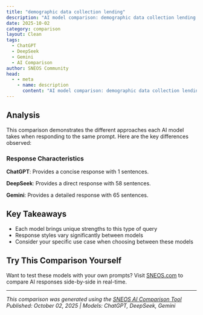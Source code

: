 ```yaml
---
title: "demographic data collection lending"
description: "AI model comparison: demographic data collection lending..."
date: 2025-10-02
category: comparison
layout: Clean
tags:
  - ChatGPT
  - DeepSeek
  - Gemini
  - AI Comparison
author: SNEOS Community
head:
  - - meta
    - name: description
      content: "AI model comparison: demographic data collection lending..."
---
```


<ChatComparison
  title="demographic data collection lending"
  prompt="demographic data collection lending"
  :responses='{
    "ChatGPT": "Demographic data collection in lending refers to the process of gathering information about borrowers&#39; characteristics to assess their eligibility for loans and to comply with various regulatory requirements. This data can include various factors such as age, race, ethnicity, gender, income, and employment history. Here&#39;s a breakdown of the key aspects of demographic data collection in the context of lending:\n\n### Purpose of Demographic Data Collection\n\n1. **Regulatory Compliance**: Many countries have laws that require lenders to collect demographic information to ensure fair lending practices and prevent discrimination (e.g., the Home Mortgage Disclosure Act (HMDA) in the United States).\n\n2. **Risk Assessment**: Demographic data can help lenders assess the creditworthiness of applicants and predict loan repayment behaviors.\n\n3. **Market Research**: Understanding the demographics of their customer base enables lenders to tailor products and marketing strategies to different segments.\n\n4. **Cultural Competence**: Knowledge of demographic characteristics can help lenders provide better customer service and address the unique needs of diverse populations.\n\n### Common Demographic Data Collected\n\n1. **Basic Personal Information**:\n   - Name\n   - Date of birth (age)\n   - Gender\n   - Marital status\n\n2. **Ethnic and Racial Information**: \n   - Categories may vary by jurisdiction but typically include options for ethnicity and race to comply with fair lending regulations.\n\n3. **Income and Employment**:\n   - Annual income\n   - Employment status\n   - Type of employment or job title\n\n4. **Geographic Information**:\n   - Address\n   - Zip code (to understand location-based dynamics and risks)\n\n5. **Housing Information**:\n   - Homeownership status (own, rent, etc.)\n   - Type of dwelling\n\n### Methods of Data Collection\n\n1. **Loan Applications**: When individuals apply for loans, they often provide demographic information as part of the application process.\n\n2. **Surveys and Interviews**: Lenders may conduct surveys or interviews to gather more detailed demographic information.\n\n3. **Public Records**: Some demographic data may be collected from public records, such as census data.\n\n4. **Third-Party Data Providers**: Lenders can also use data aggregators to obtain demographic information about potential borrowers.\n\n### Ethical and Privacy Considerations\n\n1. **Informed Consent**: Borrowers should be informed about why their data is being collected and how it will be used.\n\n2. **Data Protection**: Lenders must adhere to data privacy laws (such as GDPR in the EU or CCPA in California) to protect borrowers&#39; personal information.\n\n3. **Bias and Fair Lending**: Lenders need to be cautious to avoid biases in lending decisions based on demographic data and ensure that they are providing equal access to credit.\n\n### Conclusion\n\nDemographic data collection in lending is a vital part of the financial services industry, helping lenders make informed decisions while ensuring compliance with regulations. It plays a crucial role in promoting fairness and access to credit for all individuals, regardless of their background. However, it also requires careful handling to maintain privacy and ethical standards.",
    "DeepSeek": "Of course. This is a critical topic at the intersection of finance, regulation, and social justice.\n\nCollecting demographic data in lending is a complex process governed by a key US federal regulation: the **Home Mortgage Disclosure Act (HMDA)** and, to a lesser extent, the **Equal Credit Opportunity Act (ECOA)**.\n\nHere\u2019s a breakdown of why it\u0027s done, what data is collected, the rules, the challenges, and the benefits.\n\n---\n\n### 1. Why is Demographic Data Collected in Lending?\n\nThe primary purpose is **to prevent discrimination and ensure fair lending practices**. It\u0027s not used to make a lending decision but to monitor and enforce compliance after the fact.\n\n*   **Detecting Redlining:** Identifying if lenders are systematically avoiding providing credit in neighborhoods based on racial or ethnic composition.\n*   **Identifying Disparate Impact:** Analyzing if a lender\u0027s seemingly neutral policies have a disproportionately negative effect on a protected class (race, sex, age, etc.), even if unintentional.\n*   **Regulatory Compliance \u0026 Enforcement:** Providing regulators (like the CFPB, FDIC, Federal Reserve) with the data needed to hold lenders accountable.\n*   **Promoting Fair Lending:** Encouraging lenders to serve the credit needs of their entire communities, including low- and moderate-income areas.\n*   **Public Transparency:** HMDA data is made public (with privacy safeguards), allowing researchers, community groups, and journalists to analyze lending patterns.\n\n---\n\n### 2. What Specific Data is Collected?\n\nUnder HMDA, for covered mortgage loans, lenders must collect and report:\n\n*   **Race**\n*   **Ethnicity**\n*   **Sex**\n*   **Age**\n*   **Income**\n*   **Geographic Location** (Census tract of the property)\n\nIt\u0027s crucial to note that for **most non-mortgage lending** (e.g., personal loans, credit cards, auto loans), the rules are different. ECOA generally **prohibits** creditors from asking about race, color, religion, national origin, or sex *during the application process*. However, they are allowed to collect this information for \u0022monitoring purposes\u0022 if they clearly inform the applicant that providing the information is **voluntary**, it will not be used in the credit decision, and the applicant will not be discriminated against for providing or not providing it.\n\n---\n\n### 3. Key Regulations: HMDA vs. ECOA\n\n| Feature | HMDA (Home Mortgage Disclosure Act) | ECOA (Equal Credit Opportunity Act) |\n| :--- | :--- | :--- |\n| **Primary Purpose** | **Macro-monitoring** of lending patterns across markets and lenders. | **Micro-enforcement** of individual rights against discrimination. |\n| **Application** | Primarily **mortgage lending** by covered institutions. | Applies to **all types of credit** (mortgage, auto, credit card, etc.). |\n| **Data Collection** | **Mandatory** collection and reporting to regulators. | Generally **prohibited** for use in decision-making. **Voluntary** collection for monitoring is permitted. |\n| **Basis** | Lender\u0027s size and loan activity. | Applies to all creditors. |\n\n---\n\n### 4. The Borrower\u0027s Experience: The \u0022Applicant\u0027s Dilemma\u0022\n\nWhen applying for a mortgage, you will encounter a separate form, often on its own page, titled something like **\u0022Home Mortgage Application Information for Government Monitoring Purposes.\u0022**\n\n*   **It is voluntary.** You cannot be required to provide this information.\n*   **You cannot be discriminated against** for providing it or for refusing to provide it.\n*   **The loan officer cannot see it** (in an ideal process) until *after* the credit decision has been made, to prevent bias.\n*   **It is not used in the underwriting decision.**\n\nMany applicants are hesitant to provide this data, fearing it could be used against them. This is the core challenge: low response rates make the data less effective for its intended purpose of detecting discrimination.\n\n---\n\n### 5. Challenges and Criticisms\n\n*   **Privacy Concerns:** Borrowers are wary of sharing sensitive personal data.\n*   **Incomplete Data:** Because it\u0027s voluntary, a significant portion of records may have \u0022information not provided\u0022 for demographic fields, limiting analysis.\n*   **Misinterpretation:** Raw data can be misleading. For example, a disparity in denial rates does not automatically prove discrimination; it could reflect differences in creditworthiness. Regulators use sophisticated statistical analysis to control for these factors.\n*   **Burden on Lenders:** Collecting, storing, and reporting this data requires robust systems and compliance checks, which can be costly.\n\n---\n\n### 6. The Future: Modernization and Expansion\n\nThe conversation around demographic data in lending is evolving:\n\n*   **Small Business Lending:** The **Section 1071 rule** (implementing part of the Dodd-Frank Act) will soon require lenders to collect and report demographic and geographic data for small business loan applications. This is a major expansion beyond mortgage lending, aimed at uncovering disparities in small business funding.\n*   **AI and Algorithmic Fairness:** As underwriting becomes more automated with machine learning and AI, regulators are focusing on how to audit these \u0022black box\u0022 models for bias. Demographic data (or well-constructed proxies) is essential for testing whether an algorithm is creating a disparate impact.\n*   **Improved Collection Methods:** Efforts are underway to make the collection process more transparent and less intimidating for borrowers to improve response rates.\n\n### Summary\n\nDemographic data collection in lending is a fundamental tool for **fair lending enforcement**. While it raises valid privacy concerns and faces practical challenges, its role is to ensure the financial system works fairly for everyone, not just historically advantaged groups. It is a regulatory check, not a factor in the individual loan decision.",
    "Gemini": "Demographic data collection in lending is a complex and sensitive issue governed by various regulations and aimed at preventing discrimination while also enabling lenders to understand their customer base and improve services. Here\u0027s a breakdown:\n\n**Why Lenders Collect Demographic Data:**\n\n*   **Fair Lending Compliance:** The primary reason is to comply with fair lending laws, primarily the **Equal Credit Opportunity Act (ECOA)** and the **Fair Housing Act (FHA)**. These laws prohibit discrimination in lending based on protected characteristics like race, color, religion, national origin, sex, marital status, age, or because an applicant receives public assistance.\n*   **Monitoring for Discrimination:** Lenders use aggregate demographic data to monitor their lending practices and identify potential disparities. They analyze loan approval rates, interest rates, and other terms across different demographic groups to ensure they are not discriminating, even unintentionally. This is often done through statistical analysis and regression modeling.\n*   **Community Reinvestment Act (CRA):** For some lenders (primarily banks), demographic data is used to demonstrate compliance with the Community Reinvestment Act (CRA). The CRA requires lenders to meet the credit needs of the communities in which they operate, including low- and moderate-income neighborhoods.\n*   **Market Research and Product Development:** Lenders may use demographic data (beyond what\u0027s collected for fair lending) for market research purposes. This helps them understand the needs of different segments of the population and develop products and services that are tailored to those needs. However, they need to be careful that such research does not lead to discriminatory practices.\n*   **Risk Assessment (Indirectly):**  While lenders cannot directly use protected characteristics to assess creditworthiness, some demographic factors may be correlated with credit risk. For instance, income and education level (which are *not* protected characteristics, but may be correlated with *some* protected characteristics) might be used as part of a broader credit risk assessment model. Lenders must ensure that these factors are predictive of creditworthiness and not simply proxies for discriminatory factors.\n\n**How Demographic Data is Collected:**\n\n*   **Loan Application Forms:** Lenders typically collect demographic data on loan application forms.  For mortgage loans, this is standardized on the **Home Mortgage Disclosure Act (HMDA)** form.\n*   **Self-Identification:**  Applicants are usually asked to self-identify their race, ethnicity, and sex.  They are generally given the option to decline to provide this information.\n*   **Visual Observation/Surname (Limited Use):** In some limited circumstances, if an applicant declines to provide demographic information, the lender may be permitted to use visual observation or surname to make a determination. However, this is subject to strict regulations and is only permitted for certain types of loans (e.g., HMDA-reportable loans) and is generally discouraged. The lender must document the basis for their determination.\n*   **Third-Party Data:** Lenders *cannot* use third-party data to infer protected characteristics about applicants.  This is a violation of fair lending laws.\n\n**Specific Data Points Typically Collected:**\n\n*   **Race/Ethnicity:**  Applicants are typically asked to identify their race and ethnicity using categories defined by the government (e.g., White, Black or African American, Asian, Hispanic or Latino).\n*   **Sex:** Male or Female.\n*   **Marital Status:** Married, Unmarried, Separated. *Note: While marital status can be asked, lenders cannot discriminate based on marital status.*\n*   **Age:** Often collected to assess ability to repay, especially for long-term loans. *Note: Lenders cannot discriminate based on age unless the applicant is too young to enter into a contract.*\n*   **National Origin:** Directly asking for national origin is generally prohibited. However, information about citizenship status might be collected for immigration-related requirements.\n*   **Source of Income:**  While not strictly demographic, lenders often collect information about the applicant\u0027s source of income (e.g., salary, government assistance) to assess ability to repay. This information can be used to detect potential discrimination based on source of income (e.g., denying loans to people who receive public assistance).\n\n**Regulations and Laws:**\n\n*   **Equal Credit Opportunity Act (ECOA):** Prohibits credit discrimination based on race, color, religion, national origin, sex, marital status, age, or because an applicant receives public assistance.\n*   **Fair Housing Act (FHA):** Prohibits discrimination in housing-related transactions (including mortgage lending) based on race, color, religion, national origin, sex, familial status, or disability.\n*   **Home Mortgage Disclosure Act (HMDA):** Requires certain lenders to collect and report data about their mortgage lending activities. This data is used to help identify discriminatory lending patterns and enforce fair housing laws. HMDA data is publicly available.\n*   **Community Reinvestment Act (CRA):** Encourages lenders to meet the credit needs of the communities in which they operate, including low- and moderate-income neighborhoods.\n*   **Fair Credit Reporting Act (FCRA):** Regulates the use of consumer credit information and helps ensure accuracy and fairness.\n*   **State Laws:** Many states have their own fair lending laws that may be more stringent than federal laws.\n*   **Regulation B:**  The regulation that implements ECOA.  It provides specific rules about collecting and using demographic data.\n\n**Important Considerations and Best Practices:**\n\n*   **Transparency:** Lenders should be transparent with applicants about why they are collecting demographic data and how it will be used.\n*   **Data Security:** Lenders must protect the security and confidentiality of demographic data.\n*   **Training:** Lenders should provide regular training to employees on fair lending laws and regulations.\n*   **Monitoring and Auditing:** Lenders should regularly monitor and audit their lending practices to ensure compliance with fair lending laws.\n*   **Redlining:** Lenders must avoid \u0022redlining,\u0022 which is the practice of denying or restricting credit to residents of certain geographic areas based on race or ethnicity.\n*   **Disparate Impact:** Lenders must be aware of the potential for \u0022disparate impact,\u0022 which occurs when a seemingly neutral policy or practice has a disproportionately negative effect on a protected group.\n*   **Adverse Action Notices:** If a loan application is denied, the lender must provide the applicant with a written notice that explains the reasons for the denial.\n\n**Challenges:**\n\n*   **Data Accuracy:** Self-reported demographic data can be inaccurate or incomplete.\n*   **Compliance Complexity:**  Fair lending laws and regulations are complex and can be difficult to interpret and implement.\n*   **Balancing Compliance with Business Needs:** Lenders must balance the need to comply with fair lending laws with the need to make sound business decisions.\n*   **Privacy Concerns:**  Some applicants may be hesitant to provide demographic data due to privacy concerns.\n\nIn conclusion, demographic data collection in lending is a critical component of ensuring fair lending practices. Lenders must comply with applicable laws and regulations, be transparent with applicants, protect the security of data, and regularly monitor their lending practices to identify and address potential discrimination. This requires a robust compliance program, ongoing training, and a commitment to fair lending principles.\n"
  }'
  published-date="13:29"
/>

## Analysis

This comparison demonstrates the different approaches each AI model takes when responding to the same prompt. Here are the key differences observed:

### Response Characteristics

**ChatGPT**: Provides a concise response with 1 sentences. 

**DeepSeek**: Provides a direct response with 58 sentences. 

**Gemini**: Provides a detailed response with 65 sentences. 

## Key Takeaways

- Each model brings unique strengths to this type of query
- Response styles vary significantly between models
- Consider your specific use case when choosing between these models

## Try This Comparison Yourself

Want to test these models with your own prompts? Visit [SNEOS.com](https://sneos.com) to compare AI responses side-by-side in real-time.

---

*This comparison was generated using the [SNEOS AI Comparison Tool](https://sneos.com)*
*Published: October 02, 2025 | Models: ChatGPT, DeepSeek, Gemini*
